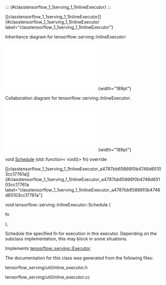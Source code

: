 ::: {#classtensorflow_1_1serving_1_1InlineExecutor}
:::

[\[classtensorflow\_1\_1serving\_1\_1InlineExecutor\]]{#classtensorflow_1_1serving_1_1InlineExecutor
label="classtensorflow_1_1serving_1_1InlineExecutor"}

Inheritance diagram for tensorflow::serving::InlineExecutor:

![image](classtensorflow_1_1serving_1_1InlineExecutor__inherit__graph.pdf){width="189pt"}

Collaboration diagram for tensorflow::serving::InlineExecutor:

![image](classtensorflow_1_1serving_1_1InlineExecutor__coll__graph.pdf){width="189pt"}

void
[Schedule](#classtensorflow_1_1serving_1_1InlineExecutor_a4787bb65866f0b4746d65103cc17761a)
(std::function$<$ void()$>$ fn) override

[\[classtensorflow\_1\_1serving\_1\_1InlineExecutor\_a4787bb65866f0b4746d65103cc17761a\]]{#classtensorflow_1_1serving_1_1InlineExecutor_a4787bb65866f0b4746d65103cc17761a
label="classtensorflow_1_1serving_1_1InlineExecutor_a4787bb65866f0b4746d65103cc17761a"}

void tensorflow::serving::InlineExecutor::Schedule (

fn

),

Schedule the specified fn for execution in this executor. Depending on
the subclass implementation, this may block in some situations.

Implements
[tensorflow::serving::Executor](#classtensorflow_1_1serving_1_1Executor_af2826585d706a46e3e91e8f40f277dcc).

The documentation for this class was generated from the following files:

tensorflow\_serving/util/inline\_executor.h

tensorflow\_serving/util/inline\_executor.cc
